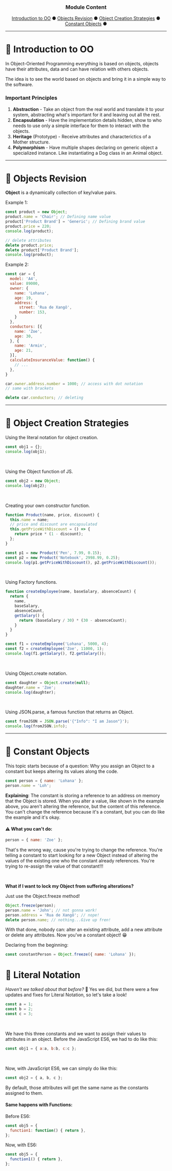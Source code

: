 <h3 align="center">Module Content</h3>

<p align="center">
  <a href="#-introduction-to-oo">Introduction to OO</a> ●
  <a href="#-objects-revision">Objects Revision</a> ● 
  <a href="#-object-creation-strategies">Object Creation Strategies</a> ● 
  <a href="#-constant-objects">Constant Objects</a> ●  
</p>

---
# 🏁 Introduction to OO

In Object-Oriented Programming everything is based on objects, objects have their attributes, data and can have relation with others objects.

The idea is to see the world based on objects and bring it in a simple way to the software.

### Important Principles

1. <strong>Abstraction</strong> - Take an object from the real world and translate it to your system, abstracting what's important for it and leaving out all the rest.
2. <strong>Encapsulation</strong> - Have the implementation details hidden, show to who needs to use only a simple interface for them to interact with the objects. 
3. <strong>Heritage</strong> (Prototype) - Receive attributes and characterictics of a Mother structure.
4. <strong>Polymorphism</strong> - Have multiple shapes declaring on generic object a specialized instance. Like instantiating a Dog class in an Animal object.

---
# 📖 Objects Revision

<strong>Object</strong> is a dynamically collection of key/value pairs.

Example 1:
```js
const product = new Object;
product.name = 'Chair'; // Defining name value
product['Product Brand'] = 'Generic'; // Defining brand value
product.price = 220;
console.log(product);

// delete attributes
delete product.price;
delete product['Product Brand'];
console.log(product);
```

Example 2:
```js
const car = {
  model: 'A4',
  value: 89000,
  owner: {
    name: 'Lohana',
    age: 19,
    address: {
      street: 'Rua de Xangô',
      number: 153,
    }
  },
  conductors: [{
    name: 'Zoe',
    age: 30,
  }, {
    name: 'Armin',
    age: 21,
  }],
  calculateInsuranceValue: function() {
    // ...
  },
}

car.owner.address.number = 1000; // access with dot notation
// same with brackets

delete car.conductors; // deleting
```
---
# 🌱 Object Creation Strategies

Using the literal notation for object creation.
```js
const obj1 = {};
console.log(obj1);
```

<br>

Using the Object function of JS.
```js
const obj2 = new Object;
console.log(obj2);
```

<br>

Creating your own constructor function.
```js
function Product(name, price, discount) {
  this.name = name;
  // price and discount are encapsulated
  this.getPriceWithDiscount = () => {
    return price * (1 - discount);
  };
}

const p1 = new Product('Pen', 7.99, 0.15);
const p2 = new Product('Notebook', 2998.99, 0.25);
console.log(p1.getPriceWithDiscount(), p2.getPriceWithDiscount());
```

<br>

Using Factory functions.
```js
function createEmployee(name, baseSalary, absenceCount) {
  return {
    name,
    baseSalary,
    absenceCount,
    getSalary() {
      return (baseSalary / 30) * (30 - absenceCount);
    }
  }
}

const f1 = createEmployee('Lohana', 5000, 4);
const f2 = createEmployee('Zoe', 11000, 1);
console.log(f1.getSalary(), f2.getSalary());
```

<br>

Using Object.create notation.
```js
const daughter = Object.create(null);
daughter.name = 'Zoe';
console.log(daughter);
```

<br>

Using JSON.parse, a famous function that returns an Object.
```js
const fromJSON = JSON.parse('{"Info": "I am Jason"}');
console.log(fromJSON.info);
```

---
# 🧐 Constant Objects

This topic starts because of a question: Why you assign an Object to a constant but keeps altering its values along the code.
```js
const person = { name: 'Lohana' };
person.name = 'Loh';
```
<strong>Explaining</strong>: The constant is storing a reference to an address on memory that the Object is stored. When you alter a value, like shown in the example above, you aren't altering the reference, but the content of this reference. You can't change the reference because it's a constant, but you can do like the example and it's okay.

#### ⚠ What you can't do:
```js
person = { name: 'Zoe' };
```
That's the wrong way, cause you're trying to change the reference. You're telling a constant to start looking for a new Object instead of altering the values of the existing one who the constant already references. You're trying to re-assign the value of that constant!!!

<br>

<strong>What if I want to lock my Object from suffering alterations? </strong>

Just use the Object.freeze method!
```js
Object.freeze(person);
person.name = 'John'; // not gonna work!
person.address = 'Rua de Xangô'; // nope!
delete person.name; // nothing...Give up fren!
```
With that done, nobody can: alter an existing attribute, add a new attribute or delete any attributes. Now you've a constant object! 😁

Declaring from the beginning: 
```js
const constantPerson = Object.freeze({ name: 'Lohana' });
```
# 🤔 Literal Notation

<i>Haven't we talked about that before?</i> 🤔
Yes we did, but there were a few updates and fixes for Literal Notation, so let's take a look!

```js
const a = 1;
const b = 2;
const c = 3;
```
<br>

We have this three constants and we want to assign their values to attributes in an object. Before the JavaScript ES6, we had to do like this:
```js
const obj1 = { a:a, b:b, c:c };
```
<br>

Now, with JavaScript ES6, we can simply do like this:
```js
const obj2 = { a, b, c };
```
By default, those attributes will get the same name as the constants assigned to them.

#### Same happens with Functions:

Before ES6:
```js
const obj5 = {
  function1: function() { return },
};
```

Now, with ES6: 
```js
const obj5 = {
  function1() { return },
};
```
